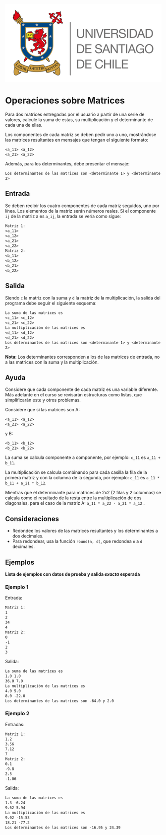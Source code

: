 ![logo](./assets/logo_usach.png)

# Operaciones sobre Matrices

Para dos matrices entregadas por el usuario a partir de una serie de valores, calcule la suma de estas, su multiplicación y el determinante de cada una de ellas.

Los componentes de cada matriz se deben pedir uno a uno, mostrándose las matrices resultantes en mensajes que tengan el siguiente formato:
```
<a_11> <a_12>
<a_21> <a_22>
```

Además, para los determinantes, debe presentar el mensaje:
```
Los determinantes de las matrices son <determinante 1> y <determinante 2>
```

## Entrada

Se deben recibir los cuatro componentes de cada matriz seguidos, uno por línea. Los elementos de la matriz serán números reales. Si el componente `ij` de la matriz a es `a_ij`, la entrada se vería como sigue:

```
Matriz 1:
<a_11>
<a_12>
<a_21>
<a_22>
Matriz 2:
<b_11>
<b_12>
<b_21>
<b_22>
```

## Salida

Siendo `c` la matriz con la suma y `d` la matriz de la multiplicación, la salida del programa debe seguir el siguiente esquema:
  
```
La suma de las matrices es
<c_11> <c_12>
<c_21> <c_22>
La multiplicación de las matrices es
<d_11> <d_12>
<d_21> <d_22>
Los determinantes de las matrices son <determinante 1> y <determinante 2>
```

**Nota**: Los determinantes corresponden a los de las matrices de entrada, no a las matrices con la suma y la multiplicación.

## Ayuda

Considere que cada componente de cada matriz es una variable diferente. Más adelante en el curso se revisarán estructuras como listas, que simplificarán este y otros problemas.

Considere que si las matrices son A:
```
<a_11> <a_12>
<a_21> <a_22>
```
y B: 

```
<b_11> <b_12>
<b_21> <b_22>
```

La suma se calcula componente a componente, por ejemplo: 
`c_11` es `a_11 + b_11`.

La multiplicación se calcula combinando para cada casilla la fila de la primera matriz y con la columna de la segunda, por ejemplo:
`c_11` es `a_11 * b_11 + a_21 * b_12`.

Mientras que el determinante para matrices de 2x2 (2 filas y 2 columnas) se calcula como el resultado de la resta entre la multiplicación de dos diagonales, para el caso de la matriz A:
`a_11 * a_22 - a_21 * a_12` .

## Consideraciones
- Redondee los valores de las matrices resultantes y los determinantes a dos decimales.
- Para redondear, usa la función `round(n, d)`, que redondea `n` a `d` decimales.

## Ejemplos
**Lista de ejemplos con datos de prueba y salida *exacta* esperada**
### Ejemplo 1
Entrada:
```
Matriz 1:
1
2
34
4
Matriz 2:
0
-1
2
3
```

Salida:
```
La suma de las matrices es
1.0 1.0
36.0 7.0
La multiplicación de las matrices es
4.0 5.0
8.0 -22.0
Los determinantes de las matrices son -64.0 y 2.0
```

### Ejemplo 2
Entradas:
```
Matriz 1:
1.2
3.56
7.12
7
Matriz 2:
0.1
-9.8
2.5
-1.06
```

Salida:
```
La suma de las matrices es
1.3 -6.24
9.62 5.94
La multiplicación de las matrices es
9.02 -15.53
18.21 -77.2
Los determinantes de las matrices son -16.95 y 24.39
```
